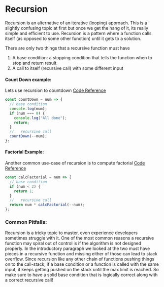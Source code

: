 # Recursion

Recursion is an alternative of an iterative (looping) approach. This is a slightly confusing topic at first but once we get the hang of it, its really simple and efficient to use. Recursion is a pattern where a function calls itself (as opposed to some other function) until it gets to a solution.

There are only two things that a recursive function must have

1. A base condition: a stopping condition that tells the function when to stop and return result.
2. A call to itself (recursive call) with some different input

#### Count Down example:

Lets use recursion to countdown [Code Reference](https://github.com/ahmadykhan555/data-structures-and-algorithms/blob/b06880b0f256dafa0f558614fcb4b4f60f7d1488/Code/recursion.ts#L1-L10)

```javascript
const countDown = num => {
  // base condition
  console.log(num);
  if (num === 0) {
    console.log("All done");
    return;
  }
  //   recursive call
  countDown(--num);
};
```

#### Factorial Example:

Another common use-case of recursion is to compute factorial [Code Reference](https://github.com/ahmadykhan555/data-structures-and-algorithms/blob/b06880b0f256dafa0f558614fcb4b4f60f7d1488/Code/recursion.ts#L12-L19)

```javascript
const calcFactorial = num => {
  // base condition
  if (num < 2) {
    return 1;
  }
  //   recursive call
  return num * calcFactorial(--num);
};
```

### Common Pitfalls:

Recursion is a tricky topic to master, even experience developers sometimes struggle with it. One of the most common reasons a recursive function may spiral out of control is if the algorithm is not designed properly. In the introductory paragraph we looked at the two must have pieces in a recursive function and missing either of those can lead to stack overflow. Since recursion like any other chain of functions pushing things on to the call-stack, if a base condition or a function is called with the same input, it keeps getting pushed on the stack until the max limit is reached. So make sure to have a solid base condition that is logically correct along with a correct recursive call!

